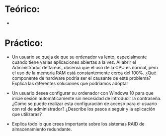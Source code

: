 # Teórico:

  - 

# Práctico:

  - Un usuario se queja de que su ordenador va lento, especialmente cuando tiene varias aplicaciones abiertas a la vez. Al abrir el Administrador de tareas, observa que el uso de la CPU es normal, pero el uso de la memoria RAM está constantemente cerca del 100%. ¿Qué componente de hardware podría ser el causante de este problema? Explica las diferentes soluciones que podríamos adoptar

  - Un usuario desea configurar su ordenador con Windows 10 para que inicie sesión automáticamente sin necesidad de introducir la contraseña. ¿Cómo se puede realizar esta configuración de acceso para el usuario con rol de administrador? ¿Describe los pasos a seguir y la aplicación que utilizaras?

  - Explica todo lo que crees importante sobre los sistemas RAID de almacenamiento redundante.
